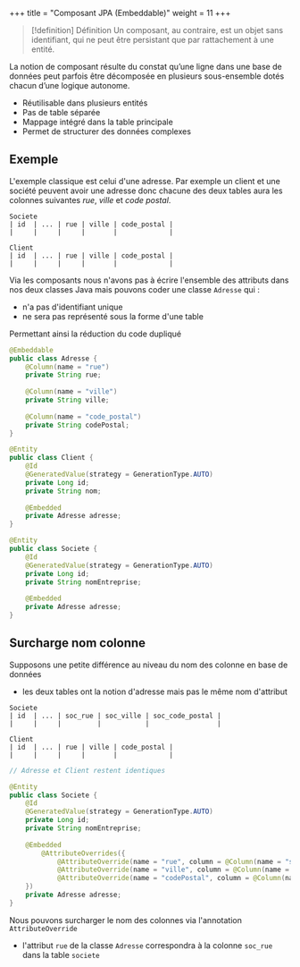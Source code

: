 +++
title = "Composant JPA (Embeddable)"
weight = 11
+++

> [!definition] Définition
> Un composant, au contraire, est un objet sans identifiant, qui ne peut être persistant que par rattachement à une entité.

La notion de composant résulte du constat qu’une ligne dans une base de données peut parfois être décomposée en plusieurs sous-ensemble dotés chacun d’une logique autonome.
- Réutilisable dans plusieurs entités
- Pas de table séparée
- Mappage intégré dans la table principale
- Permet de structurer des données complexes

## Exemple
L'exemple classique est celui d'une adresse. Par exemple un client et une société peuvent avoir une adresse donc chacune des deux tables aura les colonnes suivantes *rue*, *ville* et *code postal*.

```
Societe
| id  | ... | rue | ville | code_postal |
|     |     |     |       |             |

Client
| id  | ... | rue | ville | code_postal |
|     |     |     |       |             |
```

Via les composants nous n'avons pas à écrire l'ensemble des attributs dans nos deux classes Java mais pouvons coder une classe `Adresse` qui :
- n'a pas d'identifiant unique
- ne sera pas représenté sous la forme d'une table

Permettant ainsi la réduction du code dupliqué

```java
@Embeddable
public class Adresse {
    @Column(name = "rue")
    private String rue;
    
    @Column(name = "ville")
    private String ville;
    
    @Column(name = "code_postal")
    private String codePostal;
}

@Entity
public class Client {
    @Id
    @GeneratedValue(strategy = GenerationType.AUTO)
    private Long id;
    private String nom;
    
    @Embedded
    private Adresse adresse;
}

@Entity
public class Societe {
    @Id
    @GeneratedValue(strategy = GenerationType.AUTO)
    private Long id;
    private String nomEntreprise;
    
    @Embedded
    private Adresse adresse;
}
```

## Surcharge nom colonne
Supposons une petite différence au niveau du nom des colonne en base de données
- les deux tables ont la notion d'adresse mais pas le même nom d'attribut

```
Societe
| id  | ... | soc_rue | soc_ville | soc_code_postal |
|     |     |         |           |                 |

Client
| id  | ... | rue | ville | code_postal |
|     |     |     |       |             |
```

```java
// Adresse et Client restent identiques

@Entity
public class Societe {
    @Id
    @GeneratedValue(strategy = GenerationType.AUTO)
    private Long id;
    private String nomEntreprise;
    
    @Embedded
        @AttributeOverrides({
            @AttributeOverride(name = "rue", column = @Column(name = "soc_rue")),
            @AttributeOverride(name = "ville", column = @Column(name = "soc_ville")),
            @AttributeOverride(name = "codePostal", column = @Column(name = "soc_code_postal"))
    })
    private Adresse adresse;
}
```

Nous pouvons surcharger le nom des colonnes via l'annotation `AttributeOverride`
- l'attribut `rue` de la classe `Adresse` correspondra à la colonne `soc_rue` dans la table `societe`
